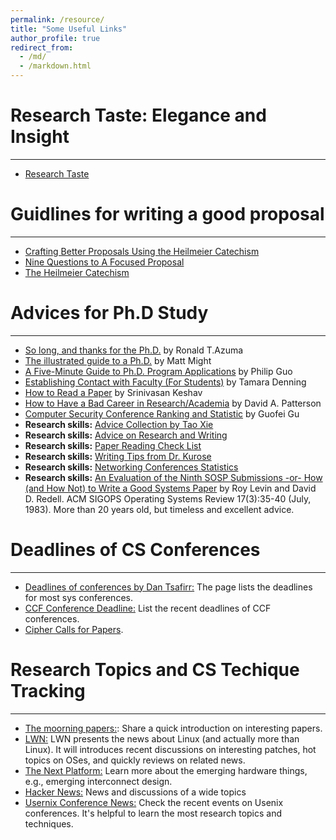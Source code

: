 ```yaml
---
permalink: /resource/
title: "Some Useful Links"
author_profile: true
redirect_from: 
  - /md/
  - /markdown.html
---
```


Research Taste: Elegance and Insight
======
---
- [Research Taste](https://home.ie.cuhk.edu.hk/~dmchiu/research_taste.pdf)


Guidlines for writing a good proposal
======
---
- [Crafting Better Proposals Using the Heilmeier Catechism](https://www.depts.ttu.edu/research/ordc/Resources/heilmeier-catechism.php)
- [Nine Questions to A Focused Proposal](https://research.utdallas.edu/blog/nine-questions-to-a-focused-proposal)
- [The Heilmeier Catechism](https://www.darpa.mil/work-with-us/heilmeier-catechism)


Advices for Ph.D Study
======
---
- [So long, and thanks for the Ph.D.](https://www.cs.unc.edu/~azuma/hitch4.html) by Ronald T.Azuma
- [The illustrated guide to a Ph.D.](https://matt.might.net/articles/phd-school-in-pictures/) by Matt Might
- [A Five-Minute Guide to Ph.D. Program Applications](https://pg.ucsd.edu/PhD-application-tips.htm) by Philip Guo
- [Establishing Contact with Faculty (For Students)](https://ymmv.tamaradenning.net/blog/2019/08/28/establishing-contact-with-faculty.html) by Tamara Denning
- [How to Read a Paper](http://blizzard.cs.uwaterloo.ca/keshav/home/Papers/data/07/paper-reading.pdf) by Srinivasan Keshav
- [How to Have a Bad Career in Research/Academia](https://people.eecs.berkeley.edu/~pattrsn/talks/BadCareer.pdf) by David A. Patterson
- [Computer Security Conference Ranking and Statistic](https://people.engr.tamu.edu/guofei/sec_conf_stat.htm) by Guofei Gu
- **Research skills:** [Advice Collection by Tao Xie](http://people.engr.ncsu.edu/txie/advice.htm)
- **Research skills:** [Advice on Research and Writing](http://www.cs.cmu.edu/afs/cs.cmu.edu/user/mleone/web/how-to.html)
- **Research skills:** [Paper Reading Check List ](http://bbcr.uwaterloo.ca/~brecht/courses/856/readings/general/jamin-checklist.html)
- **Research skills:** [Writing Tips from Dr. Kurose](http://www-net.cs.umass.edu/kurose/writing/)
- **Research skills:** [Networking Conferences Statistics](https://sites.cs.ucsb.edu/~almeroth/conf/stats/)
- **Research skills:** [An Evaluation of the Ninth SOSP Submissions -or- How (and How Not) to Write a Good Systems Paper](https://www.usenix.org/legacy/events/samples/submit/advice.html) by Roy Levin and David D. Redell. ACM SIGOPS Operating Systems Review 17(3):35-40 (July, 1983). More than 20 years old, but timeless and excellent advice.


Deadlines of CS Conferences
======
---
- [Deadlines of conferences by Dan Tsafirr:](http://www.cs.technion.ac.il/~dan/index_sysvenues_deadline.html) The page lists the deadlines for most sys conferences.
- [CCF Conference Deadline:](https://ccfddl.github.io/) List the recent deadlines of CCF conferences.
- [Cipher Calls for Papers](http://www.ieee-security.org/CFP/Cipher-Call-for-Papers.html).

Research Topics and CS Techique Tracking
======
---
- [The moorning papers:](https://blog.acolyer.org/): Share a quick introduction on interesting papers.
- [LWN:](https://lwn.net/) LWN presents the news about Linux (and actually more than Linux). It will introduces recent discussions on interesting patches, hot topics on OSes, and quickly reviews on related news.
- [The Next Platform:](https://www.nextplatform.com/) Learn more about the emerging hardware things, e.g., emerging interconnect design.
- [Hacker News:](https://news.ycombinator.com/) News and discussions of a wide topics
- [Usernix Conference News:](https://www.usenix.org/conferences) Check the recent events on Usenix conferences. It's helpful to learn the most research topics and techniques.


<!-- ## Locations of key files/directories

* Basic config options: _config.yml
* Top navigation bar config: _data/navigation.yml
* Single pages: _pages/
* Collections of pages are .md or .html files in:
  * _publications/
  * _portfolio/
  * _posts/
  * _teaching/
  * _talks/
* Footer: _includes/footer.html
* Static files (like PDFs): /files/
* Profile image (can set in _config.yml): images/bob.jpeg

## Tips and hints

* Name a file ".md" to have it render in markdown, name it ".html" to render in HTML.
* Go to the [commit list](https://github.com/academicpages/academicpages.github.io/commits/master) (on your repo) to find the last version Github built with Jekyll. 
  * Green check: successful build
  * Orange circle: building
  * Red X: error
  * No icon: not built

## Resources
 * [Liquid syntax guide](https://shopify.github.io/liquid/tags/control-flow/)

## Markdown guide

### Header three

#### Header four

##### Header five

###### Header six

## Blockquotes

Single line blockquote:

> Quotes are cool.

## Tables

### Table 1

| Entry            | Item   |                                                              |
| --------         | ------ | ------------------------------------------------------------ |
| [John Doe](#)    | 2016   | Description of the item in the list                          |
| [Jane Doe](#)    | 2019   | Description of the item in the list                          |
| [Doe Doe](#)     | 2022   | Description of the item in the list                          |

### Table 2

| Header1 | Header2 | Header3 |
|:--------|:-------:|--------:|
| cell1   | cell2   | cell3   |
| cell4   | cell5   | cell6   |
|-----------------------------|
| cell1   | cell2   | cell3   |
| cell4   | cell5   | cell6   |
|=============================|
| Foot1   | Foot2   | Foot3   |

## Definition Lists

Definition List Title
:   Definition list division.

Startup
:   A startup company or startup is a company or temporary organization designed to search for a repeatable and scalable business model.

#dowork
:   Coined by Rob Dyrdek and his personal body guard Christopher "Big Black" Boykins, "Do Work" works as a self motivator, to motivating your friends.

Do It Live
:   I'll let Bill O'Reilly [explain](https://www.youtube.com/watch?v=O_HyZ5aW76c "We'll Do It Live") this one.

## Unordered Lists (Nested)

  * List item one 
      * List item one 
          * List item one
          * List item two
          * List item three
          * List item four
      * List item two
      * List item three
      * List item four
  * List item two
  * List item three
  * List item four

## Ordered List (Nested)

  1. List item one 
      1. List item one 
          1. List item one
          2. List item two
          3. List item three
          4. List item four
      2. List item two
      3. List item three
      4. List item four
  2. List item two
  3. List item three
  4. List item four

## Buttons

Make any link standout more when applying the `.btn` class.

## Notices

**Watch out!** You can also add notices by appending `{: .notice}` to a paragraph.
{: .notice}

## HTML Tags

### Address Tag

<address>
  1 Infinite Loop<br /> Cupertino, CA 95014<br /> United States
</address>

### Anchor Tag (aka. Link)

This is an example of a [link](http://github.com "Github").

### Abbreviation Tag

The abbreviation CSS stands for "Cascading Style Sheets".

*[CSS]: Cascading Style Sheets

### Cite Tag

"Code is poetry." ---<cite>Automattic</cite>

### Code Tag

You will learn later on in these tests that `word-wrap: break-word;` will be your best friend.

### Strike Tag

This tag will let you <strike>strikeout text</strike>.

### Emphasize Tag

The emphasize tag should _italicize_ text.

### Insert Tag

This tag should denote <ins>inserted</ins> text.

### Keyboard Tag

This scarcely known tag emulates <kbd>keyboard text</kbd>, which is usually styled like the `<code>` tag.

### Preformatted Tag

This tag styles large blocks of code.

<pre>
.post-title {
  margin: 0 0 5px;
  font-weight: bold;
  font-size: 38px;
  line-height: 1.2;
  and here's a line of some really, really, really, really long text, just to see how the PRE tag handles it and to find out how it overflows;
}
</pre>

### Quote Tag

<q>Developers, developers, developers&#8230;</q> &#8211;Steve Ballmer

### Strong Tag

This tag shows **bold text**.

### Subscript Tag

Getting our science styling on with H<sub>2</sub>O, which should push the "2" down.

### Superscript Tag

Still sticking with science and Isaac Newton's E = MC<sup>2</sup>, which should lift the 2 up.

### Variable Tag

This allows you to denote <var>variables</var>. -->
